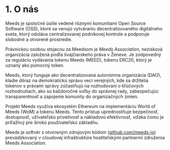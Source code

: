 
# 1. O nás

Meeds je spoločné úsilie vedené rôznymi komunitami Open Source Software (OSS), ktoré sa venujú vytváraniu decentralizovaného digitálneho sveta, ktorý odoláva centralizovanej podnikovej kontrole a podporuje slobodné a otvorené prostredie.

Právnickou osobou stojacou za Meedsom je _Meeds Association_, nezisková organizácia založená podľa švajčiarskeho práva v Ženeve. Je zodpovedný za reguláciu vydávania tokenu Meeds (MEED), tokenu ERC20, ktorý je uznaný ako pomocný token.

Meeds, ktorý funguje ako decentralizovaná autonómna organizácia (DAO), kladie dôraz na demokratickú správu vecí verejných, kde sa držitelia tokenov s právami správy zúčastňujú na rozhodovaní o kľúčových rozhodnutiach, ako sú každoročné voľby do správnej rady, zabezpečujúc transparentnosť a zapojenie komunity do organizačných zmien.

Projekt Meeds využíva ekosystém Ethereum na implementáciu World of Meeds (WoM) a tokenu Meeds. Tento prístup uprednostňuje bezpečnosť, dostupnosť, užívateľskú prívetivosť a nákladovú efektívnosť, vďaka čomu je príťažlivý pre širokú používateľskú základňu.

Meeds je softvér s otvoreným zdrojovým kódom ([github.com/meeds-io](https://github.com/meeds-io)) prevádzkovaný v cloudovej infraštruktúre hostiteľskými partnermi združenia Meeds Association.